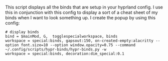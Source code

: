 This script displays all the binds that are setup in your hyprland config. I use this in conjunction with this config to display a sort of a cheat sheet of my binds when I want to look something up. I create the popup by using this config:

```
# display binds
bind = $mainMod, G,  togglespecialworkspace, binds
workspace = special:binds, gapsout:150, on-created-empty:alacritty --option font.size=10 --option window.opacity=0.75 --command  ~/.config/scripts/hypr-binds/hypr-binds.py -w
workspace = special:binds, decoration:dim_special:0.1
```
